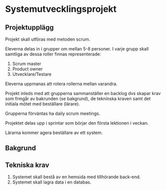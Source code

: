 # Systemutvecklingsprojekt 

## Projektupplägg

Projekt skall utföras med metoden scrum.

Eleverna delas in i grupper om mellan 5-8 personer. I varje grupp skall samtliga av dessa roller finnas representerade:
1. Scrum master
2. Product owner
3. Utvecklare/Testare

Eleverna uppmanas att rotera rollerna mellan varandra.

Projekt inleds med att grupperna sammanställer en backlog dvs skapar krav som frmgår av bakrunden (se bakgrund), de tekninska kraven samt det initiala mötet med beställare (lärare).

Grupperna förväntas ha daily scrum meetings.

Projektet delas upp i sprintar som börjar den första lektionen i veckan. 

Lärarna kommer agera beställare av ett system. 

## Bakgrund

## Tekniska krav

1. Systemet skall bestå av en hemsida med tillhörande back-end.
2. Systemet skall lagra data i en databas.

